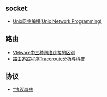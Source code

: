 ## socket
- [Unix网络编程(Unix Network Programming)](http://dirlt.com/unp.html)

## 路由
- [VMware中三种网络连接的区别](http://www.cnblogs.com/rainman/archive/2013/05/06/3063925.html)
- [路由追踪程序Traceroute分析与科普](http://www.tuicool.com/articles/AfqemqY)

## 协议
- [*协议森林](http://www.cnblogs.com/vamei/archive/2012/12/05/2802811.html)
